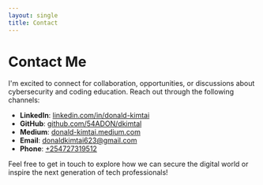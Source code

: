 ```yaml
---
layout: single
title: Contact
---
```


# Contact Me

I'm excited to connect for collaboration, opportunities, or discussions about cybersecurity and coding education. Reach out through the following channels:

- **LinkedIn**: [linkedin.com/in/donald-kimtai](https://linkedin.com/in/donald-kimtai)  
- **GitHub**: [github.com/54ADON/dkimtal](https://github.com/54ADON/dkimtal)  
- **Medium**: [donald-kimtai.medium.com](https://donald-kimtai.medium.com/)  
- **Email**: [donaldkimtai623@gmail.com](mailto:donaldkimtai623@gmail.com)  
- **Phone**: [+254727319512](tel:+254727319512)  

Feel free to get in touch to explore how we can secure the digital world or inspire the next generation of tech professionals!
